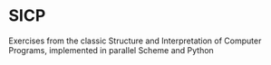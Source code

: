 # SICP
Exercises from the classic Structure and Interpretation of Computer Programs, implemented in parallel Scheme and Python
